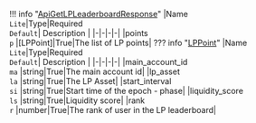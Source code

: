 !!! info "[ApiGetLPLeaderboardResponse](schemas/api_get_lp_leaderboard_response.md)"
    |Name<br>`Lite`|Type|Required<br>`Default`| Description |
    |-|-|-|-|
    |points<br>`p` |[LPPoint]|True|The list of LP points|
    ??? info "[LPPoint](schemas/lp_point.md)"
        |Name<br>`Lite`|Type|Required<br>`Default`| Description |
        |-|-|-|-|
        |main_account_id<br>`ma` |string|True|The main account id|
        |lp_asset<br>`la` |string|True|The LP Asset|
        |start_interval<br>`si` |string|True|Start time of the epoch - phase|
        |liquidity_score<br>`ls` |string|True|Liquidity score|
        |rank<br>`r` |number|True|The rank of user in the LP leaderboard|
